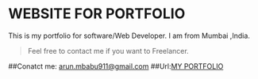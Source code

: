 # WEBSITE FOR PORTFOLIO 

This is my portfolio for software/Web Developer.
I am from Mumbai ,India.

>Feel free to contact me if you want to Freelancer.

##Conatct me: arun.mbabu911@gmail.com
##Url:[MY PORTFOLIO](https://arun246@github.io)
